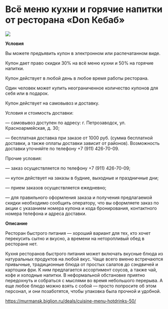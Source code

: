 # Всё меню кухни и горячие напитки от ресторана «Don Кебаб»
![](https://st.biglion.ru/c/w/672/h/378/cfs25/deal_offer/ca/0a/ca0aea0fc3da558bb32ee803bec49e14.jpg)

**Условия**

Вы можете предъявить купон в электронном или распечатанном виде.

Купон дает право скидки 30% на всё меню кухни и 50% на горячие напитки.

Купон действует в любой день в любое время работы ресторана.

Один человек может купить неограниченное количество купонов для себя или в подарок.

Купон действует на самовывоз и доставку.

Условия и стоимость доставки:

— самовывоз доступен по адресу: г. Петрозаводск, ул. Красноармейская, д. 30;

— бесплатная доставка при заказе от 1000 руб. (сумма бесплатной доставки, а также оплаты доставки зависит от районов). Возможность доставки уточняйте по телефону +7 (911) 426-70-09.

Прочие условия:

— заказ осуществляется по телефону +7 (911) 426-70-09;

— купон действует на заказы в будние, выходные и праздничные дни;

— прием заказов осуществляется ежедневно;

— для правильного оформления заказа и получения предлагаемой скидки необходимо сообщить оператору, что вы оформляете заказ по акции с указанием номера купона и кода бронирования, контактного номера телефона и адреса доставки.

**Описание**

Ресторан быстрого питания — хороший вариант для тех, кто хочет перекусить сытно и вкусно, а времени на неторопливый обед в ресторане нет.

Кухня ресторанов быстрого питания может включать вкусные блюда из натуральных продуктов на любой вкус. Чаще всего вменю встречаются привычные, традиционные блюда от простых салатов до сэндвичей и картошки фри. К ним предлагается ассортимент соусов, а также чай, кофе и холодные напитки. В неформальной обстановке приятно передохнуть и собраться с мыслями во время небольшого перерыва. А еще любое блюдо можно взять с собой — просто попросите об этом персонал, и они позаботятся, чтобы упаковка была прочной и удобной.

https://murmansk.biglion.ru/deals/cuisine-menu-hotdrinks-50/
